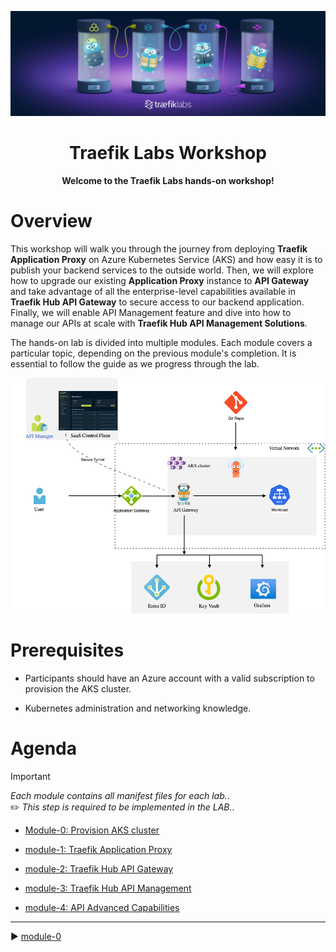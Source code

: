 ![traefiklabs](media/traefiklabs.jpeg)

<h1 align=center>Traefik Labs Workshop</h1>

<p align=center><b>Welcome to the Traefik Labs hands-on workshop!</b></p>

# Overview

This workshop will walk you through the journey from deploying <b>Traefik Application Proxy</b> on Azure Kubernetes Service (AKS) and how easy it is to publish your backend services to the outside world. Then, we will explore how to upgrade our existing <b>Application Proxy</b> instance to <b>API Gateway</b> and take advantage of all the enterprise-level capabilities available in <b>Traefik Hub API Gateway</b> to secure access to our backend application. Finally, we will enable API Management feature and dive into how to manage our APIs at scale with <b>Traefik Hub API Management Solutions</b>.

The hands-on lab is divided into multiple modules. Each module covers a particular topic, depending on the previous module's completion. It is essential to follow the guide as we progress through the lab.   




![AKS-Hub](media/Azure-Hub-Hub-AKS.png)

# Prerequisites

- Participants should have an Azure account with a valid subscription to provision the AKS cluster. 

- Kubernetes administration and networking knowledge. 

# Agenda

> [!IMPORTANT]     
> *Each module contains all manifest files for each lab.*.             
> :pencil2: *This step is required to be implemented in the LAB.*.

- [Module-0: Provision AKS cluster](module-0/readme.md)

- [module-1: Traefik Application Proxy](module-1/readme.md)

- [module-2: Traefik Hub API Gateway](module-2/readme.md)

- [module-3: Traefik Hub API Management](module-3/readme.md)

- [module-4: API Advanced Capabilities](module-4/readme.md)

------
:arrow_forward: [module-0](module-0/readme.md)

